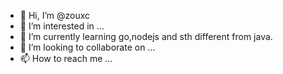 - 👋 Hi, I’m @zouxc
- 👀 I’m interested in ...
- 🌱 I’m currently learning go,nodejs and sth different from java.
- 💞️ I’m looking to collaborate on ...
- 📫 How to reach me ...

<!---
zouxc/zouxc is a ✨ special ✨ repository because its `README.md` (this file) appears on your GitHub profile.
You can click the Preview link to take a look at your changes.
--->
